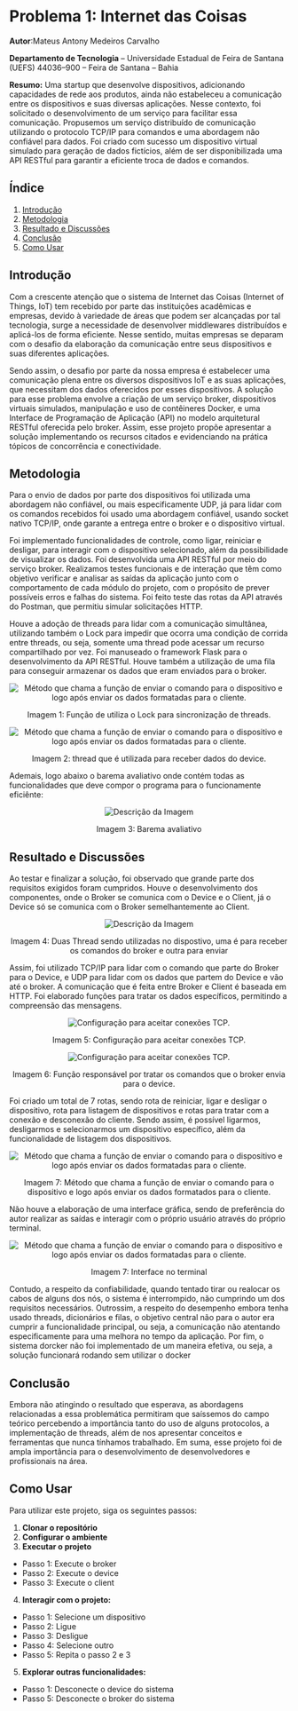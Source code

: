 # Problema 1: Internet das Coisas
**Autor**:Mateus Antony Medeiros Carvalho

**Departamento de Tecnologia** – Universidade Estadual de Feira de Santana (UEFS) 44036–900 – Feira de Santana – Bahia

**Resumo:** Uma startup que desenvolve dispositivos, adicionando capacidades de rede aos produtos, ainda não estabeleceu a comunicação entre os dispositivos e suas diversas aplicações. Nesse contexto, foi solicitado o desenvolvimento de um serviço para facilitar essa comunicação. Propusemos um serviço distribuído de comunicação utilizando o protocolo TCP/IP para comandos e uma abordagem não confiável para dados. Foi criado com sucesso um dispositivo virtual simulado para geração de dados fictícios, além de ser disponibilizada uma API RESTful para garantir a eficiente troca de dados e comandos.

## Índice
1. [Introdução](#introducao)
2. [Metodologia](#metodologia)
3. [Resultado e Discussões](#resultado-e-discussoes)
4. [Conclusão](#conclusao)
5. [Como Usar](#como-usar)


## Introdução
<a id="introducao"></a>

Com a crescente atenção que o sistema de Internet das Coisas (Internet of Things, IoT) tem recebido por parte das instituições acadêmicas e empresas, devido à variedade de áreas que podem ser alcançadas por tal tecnologia, surge a necessidade de desenvolver middlewares distribuídos e aplicá-los de forma eficiente. Nesse sentido, muitas empresas se deparam com o desafio da elaboração da comunicação entre seus dispositivos e suas diferentes aplicações.

Sendo assim, o desafio por parte da nossa empresa é estabelecer uma comunicação plena entre os diversos dispositivos IoT e as suas aplicações, que necessitam dos dados oferecidos por esses dispositivos. A solução para esse problema envolve a criação de um serviço broker, dispositivos virtuais simulados, manipulação e uso de contêineres Docker, e uma Interface de Programação de Aplicação (API) no modelo arquitetural RESTful oferecida pelo broker. Assim, esse projeto propõe apresentar a solução implementando os recursos citados e evidenciando na prática tópicos de concorrência e conectividade. 

## Metodologia
<a id="metodologia"></a>

Para o envio de dados por parte dos dispositivos foi utilizada uma abordagem não confiável, ou mais especificamente UDP, já para lidar com os comandos recebidos foi usado uma abordagem confiável, usando socket nativo TCP/IP, onde garante a entrega entre o broker e o dispositivo virtual.

Foi implementado funcionalidades de controle, como ligar, reiniciar e desligar, para interagir com o dispositivo selecionado, além da possibilidade de visualizar os dados. Foi desenvolvida uma API RESTful por meio do serviço broker. Realizamos testes funcionais e de interação que têm como objetivo verificar e analisar as saídas da aplicação junto com o comportamento de cada módulo do projeto, com o propósito de prever possíveis erros e falhas do sistema. Foi feito teste das rotas da API através do Postman, que permitiu simular solicitações HTTP.

Houve a adoção de threads para lidar com a comunicação simultânea, utilizando também o Lock para impedir que ocorra uma condição de corrida entre threads, ou seja, somente uma thread pode acessar um recurso compartilhado por vez. Foi manuseado o framework Flask para o desenvolvimento da API RESTful. Houve também a utilização de uma fila para conseguir armazenar os dados que eram enviados para o broker.

<p align="center">
  <img src="https://github.com/MateusAntony/internet-das-Coisas/assets/68971638/c38372d7-c29f-45ab-b86f-ed453057a0e2" alt="Método que chama a função de enviar o comando para o dispositivo e logo após enviar os dados formatadas para o cliente.">
</p>

<p align="center">
  Imagem 1: Função de utiliza o Lock para sincronização de threads.
</p>


<p align="center">
  <img src="https://github.com/MateusAntony/internet-das-Coisas/assets/68971638/d6cde03f-dd4c-434a-bae5-c1ce03fc74c8" alt="Método que chama a função de enviar o comando para o dispositivo e logo após enviar os dados formatadas para o cliente.">
</p>

<p align="center">
  Imagem 2: thread que é utilizada para receber dados do device.
</p>



Ademais, logo abaixo o barema avaliativo onde contém todas as funcionalidades que deve compor o programa para o funcionamente eficiênte:


<p align="center">
  <img src="https://github.com/MateusAntony/internet-das-Coisas/assets/68971638/52a65dd7-c5fb-4660-9908-fa236a30048f" alt="Descrição da Imagem">
</p>
<p align="center">
  Imagem 3: Barema avaliativo
</p>

## Resultado e Discussões
<a id="resultado-e-discussoes"></a>

Ao testar e finalizar a solução, foi observado que grande parte dos requisitos exigidos foram cumpridos. Houve o desenvolvimento dos componentes, onde o Broker se comunica com o Device e o Client, já o Device só se comunica com o Broker semelhantemente ao Client. 

<p align="center">
  <img src="https://github.com/MateusAntony/internet-das-Coisas/assets/68971638/b5d8287c-c088-4534-85df-7fb7e83f0ce1" alt="Descrição da Imagem">
</p>
<p align="center">
  Imagem 4: Duas Thread sendo utilizadas no dispostivo, uma é para receber os comandos do broker e outra para enviar
</p>

Assim, foi utilizado TCP/IP para lidar com o comando que parte do Broker para o Device, e UDP para lidar com os dados que partem do Device e vão até o broker. A comunicação que é feita entre Broker e Client é baseada em HTTP. Foi elaborado funções para tratar os dados específicos, permitindo a compreensão das mensagens.


<p align="center">
  <img src="https://github.com/MateusAntony/internet-das-Coisas/assets/68971638/cbee7f8b-3acc-4402-90bc-6535c0d5193d" alt="Configuração para aceitar conexões TCP.">
</p>

<p align="center">
  Imagem 5: Configuração para aceitar conexões TCP.
</p>

<p align="center">
  <img src="https://github.com/MateusAntony/internet-das-Coisas/assets/68971638/9fc662d1-e6ae-40e3-93bf-f51513e4ec20" alt="Configuração para aceitar conexões TCP.">
</p>

<p align="center">
  Imagem 6: Função responsável por tratar os comandos que o broker envia para o device.
</p>



Foi criado um total de 7 rotas, sendo rota de reiniciar, ligar e desligar o dispositivo, rota para listagem de dispositivos e rotas para tratar com a conexão e desconexão do cliente. Sendo assim, é possível ligarmos, desligarmos e selecionarmos um dispositivo específico, além da funcionalidade de listagem dos dispositivos.

<p align="center">
  <img src="https://github.com/MateusAntony/internet-das-Coisas/assets/68971638/438b7cb4-7a36-4f90-9956-a0b964a2e863" alt="Método que chama a função de enviar o comando para o dispositivo e logo após enviar os dados formatadas para o cliente.">
</p>

<p align="center">
  Imagem 7: Método que chama a função de enviar o comando para o dispositivo e logo após enviar os dados formatados para o cliente.
</p>


Não houve a elaboração de uma interface gráfica, sendo de preferência do autor realizar as saídas e interagir com o próprio usuário através do próprio terminal.

<p align="center">
  <img src="https://github.com/MateusAntony/internet-das-Coisas/assets/68971638/4aebe0ba-ca03-4ed0-8786-54a275b164a1" alt="Método que chama a função de enviar o comando para o dispositivo e logo após enviar os dados formatadas para o cliente.">
</p>

<p align="center">
  Imagem 7: Interface no terminal
</p>


Contudo, a respeito da confiabilidade, quando tentado tirar ou realocar os cabos de alguns dos nós, o sistema é interrompido, não cumprindo um dos requisitos necessários. Outrossim, a respeito do desempenho embora tenha usado threads, dicionários e filas, o objetivo central não para o autor era cumprir a funcionalidade principal, ou seja, a comunicação não atentando especificamente para uma melhora no tempo da aplicação. Por fim, o sistema dorcker não foi implementado de um maneira efetiva, ou seja, a solução funcionará rodando sem utilizar o docker

## Conclusão
<a id="conclusao"></a>

Embora não atingindo o resultado que esperava, as abordagens relacionadas a essa problemática permitiram que saíssemos do campo teórico percebendo a importância tanto do uso de alguns protocolos, a implementação de threads, além de nos apresentar conceitos e ferramentas que nunca tínhamos trabalhado. Em suma, esse projeto foi de ampla importância para o desenvolvimento de desenvolvedores e profissionais na área.

## Como Usar
<a id="como-usar"></a>

Para utilizar este projeto, siga os seguintes passos:


1. **Clonar o repositório**
2. **Configurar o ambiente**
3.  **Executar o projeto**
- Passo 1: Execute o broker
- Passo 2: Execute o device
- Passo 3: Execute o client
4. **Interagir com o projeto:**
- Passo 1: Selecione um dispositivo
- Passo 2: Ligue
- Passo 3: Desligue
- Passo 4: Selecione outro
- Passo 5: Repita o passo 2 e 3
5. **Explorar outras funcionalidades:**
- Passo 1: Desconecte o device do sistema
- Passo 5: Desconecte o broker do sistema 


  



